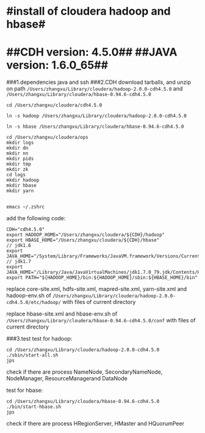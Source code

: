 #install of cloudera hadoop and hbase#
===================
##CDH version: 4.5.0##
##JAVA version: 1.6.0_65##
====================
###1.dependencies
java and ssh 
###2.CDH
download tarballs, and unzip on path `/Users/zhangxu/Library/cloudera/hadoop-2.0.0-cdh4.5.0` and `/Users/zhangxu/Library/cloudera/hbase-0.94.6-cdh4.5.0`

    cd /Users/zhangxu/cloudera/cdh4.5.0 

    ln -s hadoop /Users/zhangxu/Library/cloudera/hadoop-2.0.0-cdh4.5.0

    ln -s hbase /Users/zhangxu/Library/cloudera/hbase-0.94.6-cdh4.5.0
    
    cd /Users/zhangxu/cloudera/ops
    mkdir logs
    mkdir dn
    mkdir nn
    mkdir pids
    mkdir tmp
    mkdir zk
    cd logs
    mkdir hadoop
    mkdir hbase
    mkdir yarn
    
 
    emacs ~/.zshrc
add the following code:

    CDH="cdh4.5.0"
    export HADOOP_HOME="/Users/zhangxu/cloudera/${CDH}/hadoop"
    export HBASE_HOME="/Users/zhangxu/cloudera/${CDH}/hbase"
    // jdk1.6
    export JAVA_HOME="/System/Library/Frameworks/JavaVM.framework/Versions/CurrentJDK/Home"
    // jdk1.7
    export JAVA_HOME="/Library/Java/JavaVirtualMachines/jdk1.7.0_79.jdk/Contents/Home"
    export PATH="${HADOOP_HOME}/bin:${HADOOP_HOME}/sbin:${HBASE_HOME}/bin"
    
replace core-site.xml, hdfs-site.xml, mapred-site.xml, yarn-site.xml and hadoop-env.sh of `/Users/zhangxu/Library/cloudera/hadoop-2.0.0-cdh4.5.0/etc/hadoop/` with files of current directory

replace hbase-site.xml and hbase-env.sh of `/Users/zhangxu/Library/cloudera/hbase-0.94.6-cdh4.5.0/conf` with files of current directory

###3.test
test for hadoop:

    cd /Users/zhangxu/Library/cloudera/hadoop-2.0.0-cdh4.5.0
    ./sbin/start-all.sh
    jps
    
check if there are process NameNode, SecondaryNameNode, NodeManager, ResourceManagerand DataNode

test for hbase:

    cd /Users/zhangxu/Library/cloudera/hbase-0.94.6-cdh4.5.0
    ./bin/start-hbase.sh
    jps
   
check if there are process HRegionServer, HMaster and HQuorumPeer
